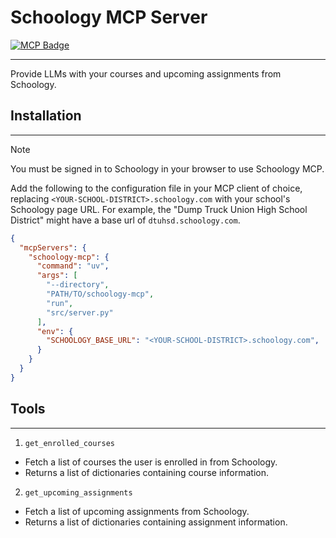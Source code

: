# Schoology MCP Server
[![MCP Badge](https://lobehub.com/badge/mcp/coimf-schoology-mcp?style=flat)](https://lobehub.com/mcp/coimf-schoology-mcp)

---

Provide LLMs with your courses and upcoming assignments from Schoology.

## Installation

---

> [!NOTE]
> You must be signed in to Schoology in your browser to use Schoology MCP.

Add the following to the configuration file in your MCP client of choice, replacing `<YOUR-SCHOOL-DISTRICT>.schoology.com` with your school's Schoology page URL. For example, the "Dump Truck Union High School District" might have a base url of `dtuhsd.schoology.com`.

```json
{
  "mcpServers": {
    "schoology-mcp": {
      "command": "uv",
      "args": [
        "--directory",
        "PATH/TO/schoology-mcp",
        "run",
        "src/server.py"
      ],
      "env": {
        "SCHOOLOGY_BASE_URL": "<YOUR-SCHOOL-DISTRICT>.schoology.com",
      }
    }
  }
}
```

## Tools

---

1. `get_enrolled_courses`
- Fetch a list of courses the user is enrolled in from Schoology.
- Returns a list of dictionaries containing course information.

2. `get_upcoming_assignments`
- Fetch a list of upcoming assignments from Schoology.
- Returns a list of dictionaries containing assignment information.
